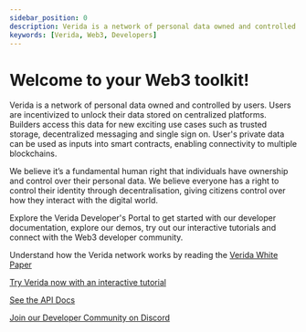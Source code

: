 ```yaml
---
sidebar_position: 0
description: Verida is a network of personal data owned and controlled by users.
keywords: [Verida, Web3, Developers]
---
```


# Welcome to your Web3 toolkit!
Verida is a network of personal data owned and controlled by users. Users are incentivized to unlock their data stored on centralized platforms. Builders access this data for new exciting use cases such as trusted storage, decentralized messaging and single sign on. User's private data can be used as inputs into smart contracts, enabling connectivity to multiple blockchains.

We believe it’s a fundamental human right that individuals have ownership and control over their personal data. We believe everyone has a right to control their identity through decentralisation, giving citizens control over how they interact with the digital world.

Explore the Verida Developer's Portal to get started with our developer documentation, explore our demos, try out our interactive tutorials and connect with the Web3 developer community.


Understand how the Verida network works by reading the [Verida White Paper](https://www.verida.io/whitepaper?utm=devportal)

[Try Verida now with an interactive tutorial](tutorial/introduction.mdx)

[See the API Docs](https://apidocs.verida.io/index.html)

[Join our Developer Community on Discord](https://discord.com/invite/gBzTSzMCNA)